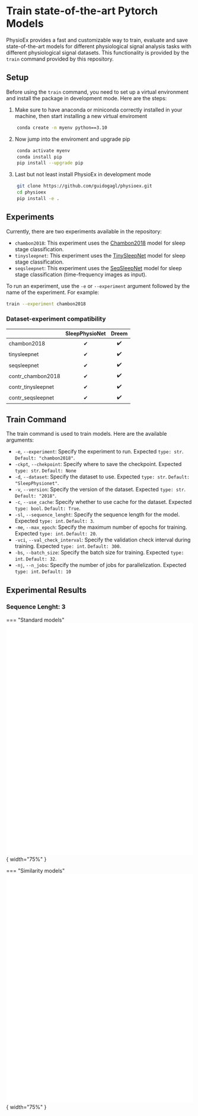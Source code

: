 # Train state-of-the-art Pytorch Models

PhysioEx provides a fast and customizable way to train, evaluate and save state-of-the-art models for different physiological signal analysis tasks with different physiological signal datasets. This functionality is provided by the `train` command provided by this repository.

## Setup

Before using the `train` command, you need to set up a virtual environment and install the package in development mode. Here are the steps:

1. Make sure to have anaconda or miniconda correctly installed in your machine, then start installing a new virtual enviroment
```bash
    conda create -n myenv python==3.10
```    

2. Now jump into the enviroment and upgrade pip
```bash
    conda activate myenv
    conda install pip
    pip install --upgrade pip
```

3. Last but not least install PhysioEx in development mode
```bash
    git clone https://github.com/guidogagl/physioex.git
    cd physioex
    pip install -e .
```    

## Experiments
Currently, there are two experiments available in the repository:

- `chambon2018`: This experiment uses the [Chambon2018](https://ieeexplore.ieee.org/document/8307462) model for sleep stage classification.
- `tinysleepnet`: This experiment uses the [TinySleepNet](https://github.com/akaraspt/tinysleepnet) model for sleep stage classification.
- `seqsleepnet`: This experiment uses the [SeqSleepNet](https://arxiv.org/pdf/1809.10932.pdf) model for sleep stage classification (time-frequency images as input).

To run an experiment, use the `-e` or `--experiment` argument followed by the name of the experiment. For example:

```bash
train --experiment chambon2018
```
### Dataset-experiment compatibility
|                     | SleepPhysioNet | Dreem |
|---------------------|:--------------:|:-----:|
| chambon2018         |       ✔        |   ✔️   |
| tinysleepnet        |       ✔        |   ✔️   |
| seqsleepnet         |       ✔        |   ✔️   |
| contr_chambon2018   |       ✔        |   ✔️   |
| contr_tinysleepnet  |       ✔        |   ✔️   |
| contr_seqsleepnet   |       ✔        |   ✔️   |

## Train Command
The train command is used to train models. Here are the available arguments:

- `-e`, `--experiment`: Specify the experiment to run. Expected `type: str`. `Default: "chambon2018"`.
- `-ckpt`, `--chekpoint`:  Specify where to save the checkpoint. Expected `type: str`. `Default: None`    
- `-d`, `--dataset`: Specify the dataset to use. Expected `type: str`. `Default: "SleepPhysionet"`.
- `-v`, `--version`: Specify the version of the dataset. Expected `type: str`. `Default: "2018"`.
- `-c`, `--use_cache`: Specify whether to use cache for the dataset. Expected `type: bool`. `Default: True`.
- `-sl`, `--sequence_lenght`: Specify the sequence length for the model. Expected `type: int`. `Default: 3`.
- `-me`, `--max_epoch`: Specify the maximum number of epochs for training. Expected `type: int`. `Default: 20`.
- `-vci`, `--val_check_interval`: Specify the validation check interval during training. Expected `type: int`. `Default: 300`.
- `-bs`, `--batch_size`: Specify the batch size for training. Expected `type: int`. `Default: 32`.
- `-nj`, `--n_jobs`: Specify the number of jobs for parallelization. Expected `type: int`. `Default: 10`

## Experimental Results
### Sequence Lenght: 3

=== "Standard models"
    ![results table](evaluations/ccl_seqlen=3.svg){ width="75%" }

=== "Similarity models"
    ![results table](evaluations/scl_seqlen=3.svg){ width="75%" }
